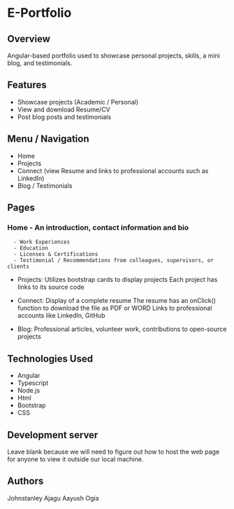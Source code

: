 # E-Portfolio

## Overview 
Angular-based portfolio used to showcase personal projects, skills, a mini blog, and testimonials.

## Features 
- Showcase projects (Academic / Personal)
- View and download Resume/CV
- Post blog posts and testimonials

## Menu / Navigation 
- Home
- Projects
- Connect (view Resume and links to professional accounts such as LinkedIn)
- Blog / Testimonials

## Pages
### Home - An introduction, contact information and bio 
      - Work Experiences
      - Education
      - Licenses & Certifications
      - Testimonial / Recommendations from colleagues, supervisors, or clients 

- Projects: Utilizes bootstrap cards to display projects
          Each project has links to its source code

- Connect: Display of a complete resume
         The resume has an onClick() function to download the file as PDF or WORD
         Links to professional accounts like LinkedIn, GitHub

- Blog: Professional articles, volunteer work, contributions to open-source projects

## Technologies Used
- Angular
- Typescript
- Node.js
- Html
- Bootstrap
- CSS

## Development server
Leave blank because we will need to figure out how to host the web page for anyone to view it outside our local machine.

## Authors
Johnstanley Ajagu
Aayush Ogia
